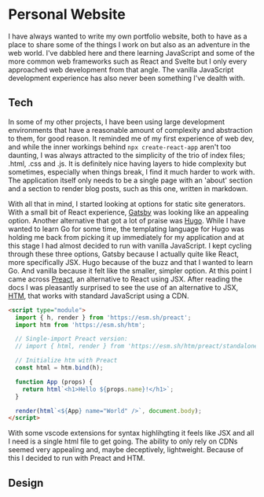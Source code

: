 # Personal Website

I have always wanted to write my own portfolio website, both to have as a place to share some of the things I work on but also as an adventure in the web world. I've dabbled here and there learning JavaScript and some of the more common web frameworks such as React and Svelte but I only every approached web development from that angle. The vanilla JavaScript development experience has also never been something I've dealth with.

## Tech

In some of my other projects, I have been using large development environments that have a reasonable amount of complexity and abstraction to them, for good reason. It reminded me of my first experience of web dev, and while the inner workings behind `npx create-react-app` aren't too daunting, I was always attracted to the simplicity of the trio of index files; .html, .css and .js. It is definitely nice having layers to hide complexity but sometimes, especially when things break, I find it much harder to work with. The application itself only needs to be a single page with an 'about' section and a section to render blog posts, such as this one, written in markdown.

With all that in mind, I started looking at options for static site generators. With a small bit of React experience, [Gatsby](https://www.gatsbyjs.com/) was looking like an appealing option. Another alternative that got a lot of praise was [Hugo](https://gohugo.io/). While I have wanted to learn Go for some time, the templating language for Hugo was holding me back from picking it up immediately for my application and at this stage I had almost decided to run with vanilla JavaScript. I kept cycling through these three options, Gatsby because I actually quite like React, more specifically JSX. Hugo because of the buzz and that I wanted to learn Go. And vanilla because it felt like the smaller, simpler option. At this point I came across [Preact](https://preactjs.com/), an alternative to React using JSX. After reading the docs I was pleasantly surprised to see the use of an alternative to JSX, [HTM](https://github.com/developit/htm), that works with standard JavaScript using a CDN.

```html
<script type="module">
  import { h, render } from 'https://esm.sh/preact';
  import htm from 'https://esm.sh/htm';

  // Single-import Preact version:
  // import { html, render } from 'https://esm.sh/htm/preact/standalone'

  // Initialize htm with Preact
  const html = htm.bind(h);

  function App (props) {
    return html`<h1>Hello ${props.name}!</h1>`;
  }

  render(html`<${App} name="World" />`, document.body);
</script>
```

With some vscode extensions for syntax highlihgting it feels like JSX and all I need is a single html file to get going. The ability to only rely on CDNs seemed very appealing and, maybe deceptively, lightweight. Because of this I decided to run with Preact and HTM.

## Design

